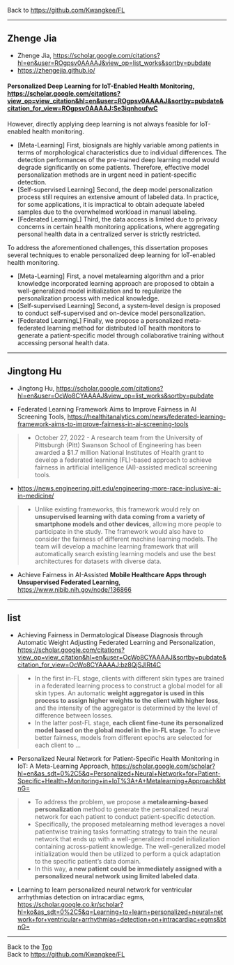 Back to https://github.com/Kwangkee/FL
***

## Zhenge Jia
- Zhenge Jia, https://scholar.google.com/citations?hl=en&user=ROgpsv0AAAAJ&view_op=list_works&sortby=pubdate
- https://zhengejia.github.io/

#### Personalized Deep Learning for IoT-Enabled Health Monitoring, https://scholar.google.com/citations?view_op=view_citation&hl=en&user=ROgpsv0AAAAJ&sortby=pubdate&citation_for_view=ROgpsv0AAAAJ:Se3iqnhoufwC

However, directly applying deep learning is not always feasible for IoT-enabled health monitoring.  
- [Meta-Learning] First, biosignals are highly variable among patients in terms of morphological characteristics due to individual differences. The detection performances of the pre-trained deep learning model would degrade significantly on some patients. Therefore, effective model personalization methods are in urgent need in patient-specific detection. 
- [Self-supervised Learning] Second, the deep model personalization process still requires an extensive amount of labeled data. In practice, for some applications, it is impractical to obtain adequate labeled samples due to the overwhelmed workload in manual labeling. 
- [Federated LearningL] Third, the data access is limited due to privacy concerns in certain health monitoring applications, where aggregating personal health data in a centralized server is strictly restricted. 

To address the aforementioned challenges, this dissertation proposes several techniques to enable personalized deep learning for IoT-enabled health monitoring.  
- [Meta-Learning] First, a novel metalearning algorithm and a prior knowledge incorporated learning approach are proposed to obtain a well-generalized model initialization and to regularize the personalization process with medical knowledge. 
- [Self-supervised Learning] Second, a system-level design is proposed to conduct self-supervised and on-device model personalization. 
- [Federated LearningL] Finally, we propose a personalized meta-federated learning method for distributed IoT health monitors to generate a patient-specific model through collaborative training without accessing personal health data.

***
## Jingtong Hu
- Jingtong Hu, https://scholar.google.com/citations?hl=en&user=OcWo8CYAAAAJ&view_op=list_works&sortby=pubdate

- Federated Learning Framework Aims to Improve Fairness in AI Screening Tools, https://healthitanalytics.com/news/federated-learning-framework-aims-to-improve-fairness-in-ai-screening-tools
>-	October 27, 2022 - A research team from the University of Pittsburgh (Pitt) Swanson School of Engineering has been awarded a $1.7 million National Institutes of Health grant to develop a federated learning (FL)-based approach to achieve fairness in artificial intelligence (AI)-assisted medical screening tools.
- https://news.engineering.pitt.edu/engineering-more-race-inclusive-ai-in-medicine/
>-	Unlike existing frameworks, this framework would rely on **unsupervised learning with data coming from a variety of smartphone models and other devices**, allowing more people to participate in the study. The framework would also have to consider the fairness of different machine learning models. The team will develop a machine learning framework that will automatically search existing learning models and use the best architectures for datasets with diverse data.
- Achieve Fairness in AI-Assisted **Mobile Healthcare Apps through Unsupervised Federated Learning**, https://www.nibib.nih.gov/node/136866

***
## list

- Achieving Fairness in Dermatological Disease Diagnosis through Automatic Weight Adjusting Federated Learning and Personalization, https://scholar.google.com/citations?view_op=view_citation&hl=en&user=OcWo8CYAAAAJ&sortby=pubdate&citation_for_view=OcWo8CYAAAAJ:bz8QjSJIRt4C
>-	In the first in-FL stage, clients with different skin types are trained in a federated learning process to construct a global model for all skin types. An automatic **weight aggregator is used in this process to assign higher weights to the client with higher loss**, and the intensity of the aggregator is determined by the level of difference between losses. 
>-	In the latter post-FL stage, **each client fine-tune its personalized model based on the global model in the in-FL stage**. To achieve better fairness, models from different epochs are selected for each client to …

- Personalized Neural Network for Patient-Specific Health Monitoring in IoT: A Meta-Learning Approach, https://scholar.google.com/scholar?hl=en&as_sdt=0%2C5&q=Personalized+Neural+Network+for+Patient-Specific+Health+Monitoring+in+IoT%3A+A+Metalearning+Approach&btnG=
>-	To address the problem, we propose a **metalearning-based personalization** method to generate the personalized neural network for each patient to conduct patient-specific detection. 
>-	Specifically, the proposed metalearning method leverages a novel patientwise training tasks formatting strategy to train the neural network that ends up with a well-generalized model initialization containing across-patient knowledge. The well-generalized model initialization would then be utilized to perform a quick adaptation to the specific patient’s data domain. 
>-	In this way, **a new patient could be immediately assigned with a personalized neural network using limited labeled data**.

- Learning to learn personalized neural network for ventricular arrhythmias detection on intracardiac egms, https://scholar.google.co.kr/scholar?hl=ko&as_sdt=0%2C5&q=Learning+to+learn+personalized+neural+network+for+ventricular+arrhythmias+detection+on+intracardiac+egms&btnG=


***
Back to the [Top](#list)  
Back to https://github.com/Kwangkee/FL
